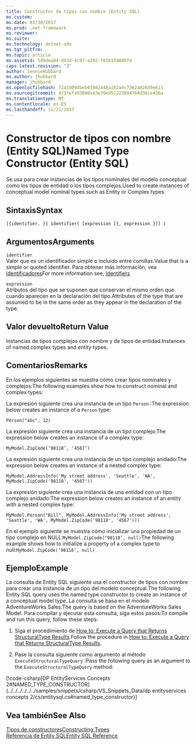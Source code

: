 ```yaml
---
title: Constructor de tipos con nombre (Entity SQL)
ms.custom: 
ms.date: 03/30/2017
ms.prod: .net-framework
ms.reviewer: 
ms.suite: 
ms.technology: dotnet-ado
ms.tgt_pltfrm: 
ms.topic: article
ms.assetid: 549dea04-d93d-4c87-a292-f81b1598dbfd
caps.latest.revision: "3"
author: JennieHubbard
ms.author: jhubbard
manager: jhubbard
ms.openlocfilehash: 72a19094beb03982448a102a4c7362a026d9e611
ms.sourcegitcommit: 4f3fef493080a43e70e951223894768d36ce430a
ms.translationtype: MT
ms.contentlocale: es-ES
ms.lasthandoff: 11/21/2017
---
```

# <a name="named-type-constructor-entity-sql"></a><span data-ttu-id="78358-102">Constructor de tipos con nombre (Entity SQL)</span><span class="sxs-lookup"><span data-stu-id="78358-102">Named Type Constructor (Entity SQL)</span></span>
<span data-ttu-id="78358-103">Se usa para crear instancias de los tipos nominales del modelo conceptual como los tipos de entidad o los tipos complejos.</span><span class="sxs-lookup"><span data-stu-id="78358-103">Used to create instances of conceptual model nominal types such as Entity or Complex types.</span></span>  
  
## <a name="syntax"></a><span data-ttu-id="78358-104">Sintaxis</span><span class="sxs-lookup"><span data-stu-id="78358-104">Syntax</span></span>  
  
```  
[{identifier. }] identifier( [expression [{, expression }]] )  
```  
  
## <a name="arguments"></a><span data-ttu-id="78358-105">Argumentos</span><span class="sxs-lookup"><span data-stu-id="78358-105">Arguments</span></span>  
 `identifier`  
 <span data-ttu-id="78358-106">Valor que es un identificador simple o incluido entre comillas.</span><span class="sxs-lookup"><span data-stu-id="78358-106">Value that is a simple or quoted identifier.</span></span> <span data-ttu-id="78358-107">Para obtener más información, vea [identificadores](../../../../../../docs/framework/data/adonet/ef/language-reference/identifiers-entity-sql.md)</span><span class="sxs-lookup"><span data-stu-id="78358-107">For more information see, [Identifiers](../../../../../../docs/framework/data/adonet/ef/language-reference/identifiers-entity-sql.md)</span></span>  
  
 `expression`  
 <span data-ttu-id="78358-108">Atributos del tipo que se suponen que conservan el mismo orden que cuando aparecen en la declaración del tipo.</span><span class="sxs-lookup"><span data-stu-id="78358-108">Attributes of the type that are assumed to be in the same order as they appear in the declaration of the type.</span></span>  
  
## <a name="return-value"></a><span data-ttu-id="78358-109">Valor devuelto</span><span class="sxs-lookup"><span data-stu-id="78358-109">Return Value</span></span>  
 <span data-ttu-id="78358-110">Instancias de tipos complejos con nombre y de tipos de entidad.</span><span class="sxs-lookup"><span data-stu-id="78358-110">Instances of named complex types and entity types.</span></span>  
  
## <a name="remarks"></a><span data-ttu-id="78358-111">Comentarios</span><span class="sxs-lookup"><span data-stu-id="78358-111">Remarks</span></span>  
 <span data-ttu-id="78358-112">En los ejemplos siguientes se muestra cómo crear tipos nominales y complejos:</span><span class="sxs-lookup"><span data-stu-id="78358-112">The following examples show how to construct nominal and complex types:</span></span>  
  
 <span data-ttu-id="78358-113">La expresión siguiente crea una instancia de un tipo `Person` :</span><span class="sxs-lookup"><span data-stu-id="78358-113">The expression below creates an instance of a `Person` type:</span></span>  
  
 `Person("abc", 12)`  
  
 <span data-ttu-id="78358-114">La expresión siguiente crea una instancia de un tipo complejo:</span><span class="sxs-lookup"><span data-stu-id="78358-114">The expression below creates an instance of a complex type:</span></span>  
  
 `MyModel.ZipCode(‘98118’, ‘4567’)`  
  
 <span data-ttu-id="78358-115">La expresión siguiente crea una instancia de un tipo complejo anidado:</span><span class="sxs-lookup"><span data-stu-id="78358-115">The expression below creates an instance of a nested complex type:</span></span>  
  
 `MyModel.AddressInfo('My street address', 'Seattle', 'WA', MyModel.ZipCode('98118', '4567'))`  
  
 <span data-ttu-id="78358-116">La expresión siguiente crea una instancia de una entidad con un tipo complejo anidado:</span><span class="sxs-lookup"><span data-stu-id="78358-116">The expression below creates an instance of an entity with a nested complex type:</span></span>  
  
 `MyModel.Person("Bill", MyModel.AddressInfo('My street address', 'Seattle', 'WA', MyModel.ZipCode('98118', '4567')))`  
  
 <span data-ttu-id="78358-117">En el ejemplo siguiente se muestra cómo inicializar una propiedad de un tipo complejo en NULL:`MyModel.ZipCode(‘98118’, null)`</span><span class="sxs-lookup"><span data-stu-id="78358-117">The following example shows how to initialize a property of a complex type to null:`MyModel.ZipCode(‘98118’, null)`</span></span>  
  
## <a name="example"></a><span data-ttu-id="78358-118">Ejemplo</span><span class="sxs-lookup"><span data-stu-id="78358-118">Example</span></span>  
 <span data-ttu-id="78358-119">La consulta de Entity SQL siguiente usa el constructor de tipos con nombre para crear una instancia de un tipo del modelo conceptual.</span><span class="sxs-lookup"><span data-stu-id="78358-119">The following Entity SQL query uses the named type constructor to create an instance of a conceptual model type.</span></span> <span data-ttu-id="78358-120">La consulta se basa en el modelo AdventureWorks Sales.</span><span class="sxs-lookup"><span data-stu-id="78358-120">The query is based on the AdventureWorks Sales Model.</span></span> <span data-ttu-id="78358-121">Para compilar y ejecutar esta consulta, siga estos pasos:</span><span class="sxs-lookup"><span data-stu-id="78358-121">To compile and run this query, follow these steps:</span></span>  
  
1.  <span data-ttu-id="78358-122">Siga el procedimiento de [How to: Execute a Query that Returns StructuralType Results](../../../../../../docs/framework/data/adonet/ef/how-to-execute-a-query-that-returns-structuraltype-results.md).</span><span class="sxs-lookup"><span data-stu-id="78358-122">Follow the procedure in [How to: Execute a Query that Returns StructuralType Results](../../../../../../docs/framework/data/adonet/ef/how-to-execute-a-query-that-returns-structuraltype-results.md).</span></span>  
  
2.  <span data-ttu-id="78358-123">Pase la consulta siguiente como argumento al método `ExecuteStructuralTypeQuery` :</span><span class="sxs-lookup"><span data-stu-id="78358-123">Pass the following query as an argument to the `ExecuteStructuralTypeQuery` method:</span></span>  
  
 [!code-csharp[DP EntityServices Concepts 2#NAMED_TYPE_CONSTRUCTOR](../../../../../../samples/snippets/csharp/VS_Snippets_Data/dp entityservices concepts 2/cs/entitysql.cs#named_type_constructor)]  
  
## <a name="see-also"></a><span data-ttu-id="78358-124">Vea también</span><span class="sxs-lookup"><span data-stu-id="78358-124">See Also</span></span>  
 [<span data-ttu-id="78358-125">Tipos de constructores</span><span class="sxs-lookup"><span data-stu-id="78358-125">Constructing Types</span></span>](../../../../../../docs/framework/data/adonet/ef/language-reference/constructing-types-entity-sql.md)  
 [<span data-ttu-id="78358-126">Referencia de Entity SQL</span><span class="sxs-lookup"><span data-stu-id="78358-126">Entity SQL Reference</span></span>](../../../../../../docs/framework/data/adonet/ef/language-reference/entity-sql-reference.md)
